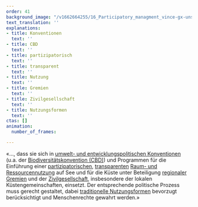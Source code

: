 ```yaml
---
order: 41
background_image: "/v1662664255/16_Participatory_managment_vince-gx-unsplash_xoairb_fkengg.jpg"
text_translation: ''
explanations:
- title: Konventionen
  text: ''
- title: CBD
  text: ''
- title: partizipatorisch
  text: ''
- title: transparent
  text: ''
- title: Nutzung
  text: ''
- title: Gremien
  text: ''
- title: Zivilgesellschaft
  text: ''
- title: Nutzungsformen
  text: ''
ctas: []
animation:
  number_of_frames: 

---
```

«…, dass sie sich in [umwelt- und entwicklungspolitischen Konventionen](# "Konventionen") (u.a. der [Biodiversitätskonvention (CBD)](# "CBD")) und Programmen für die Einführung einer [partizipatorischen](# "partizipatorisch"), [transparenten](# "transparent") [Raum- und Ressourcennutzung](# "Nutzung") auf See und für die Küste unter Beteiligung [regionaler Gremien](# "Gremien") und der [Zivilgesellschaft](# "Zivilgesellschaft"), insbesondere der lokalen Küstengemeinschaften, einsetzt. Der entsprechende politische Prozess muss gerecht gestaltet, dabei [traditionelle Nutzungsformen](# "Nutzungsformen") bevorzugt berücksichtigt und Menschenrechte gewahrt werden.»